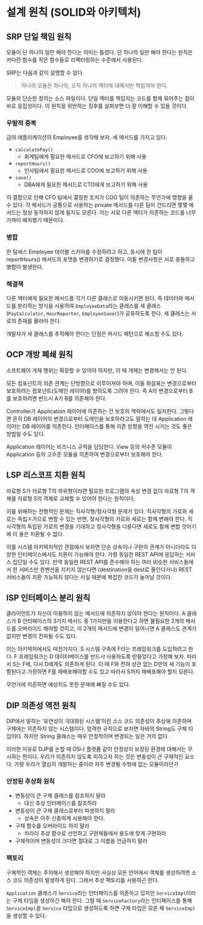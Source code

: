 # 설계 원칙 (SOLID와 아키텍처)
## SRP 단일 책임 원칙

모듈이 단 하나의 일만 해야 한다는 의미는 틀렸다. 단 하나의 일만 해야 한다는 원칙은 커다란 함수를 작은 함수들로 리팩터링하는 수준에서 사용된다.

SRP는 다음과 같이 설명할 수 있다.

> 하나의 모듈은 하나의, 오직 하나의 액터에 대해서만 책임져야 한다.
>

모듈의 단순한 정의는 소스 파일이다. 단일 액터를 책임지는 코드를 함께 묶어주는 힘이 바로 응집성이다. 이 원칙을 위반하는 징후를 살펴보면 더 잘 이해할 수 있을 것이다.

### 우발적 중복

급여 애플리케이션의 Employee를 생각해 보자. 세 메서드를 가지고 있다.

- `calculatePay()`
    - 회계팀에게 필요한 메서드로 CFO에 보고하기 위해 사용
- `reportHours()`
    - 인사팀에서 필요한 메서드로 COO에 보고하기 위해 사용
- `save()`
    - DBA에게 필요한 메서드로 CTO에게 보고하기 위해 사용

이 결합으로 인해 CFO 팀에서 결정한 조치가 COO 팀이 의존하는 무언가에 영향을 줄 수 있다. 각 메서드가 공통으로 사용하는 private 메서드를 다른 팀이 건드리면 몇몇 메서드는 정상 동작하지 않게 될지도 모른다. 이는 서로 다른 액터가 의존하는 코드를 너무 가까이 배치했기 때문이다.

### 병합

한 팀에스 Employee 테이블 스키마를 수정하려고 하고, 동시에 한 팀이 reportHours() 메서드의 포맷을 변경하기로 결정했다. 이들 변경사항은 서로 충돌하고 병합이 발생한다.

### 해결책

다른 액터에게 필요한 메서드를 각기 다른 클래스로 이동시키면 된다. 즉 데이터와 메서드를 분리하는 방식을 사용하여 `EmployeeData`라는 클래스를 세 클래스(`PayCalculator`, `HourReporter`, `EmployeeSaver`)가 공유하도록 한다. 세 클래스는 서로의 존재를 몰라야 한다.

개발자가 세 클래스를 추적해야 한다는 단점은 퍼사드 패턴으로 해소할 수도 있다.

## OCP 개방 폐쇄 원칙

소프트웨어 개체 행위는 확장할 수 있어야 하지만, 이 때 개체는 변경해서는 안 된다.

모든 컴포넌트의 의존 관계는 단방향으로 이루어져야 하며, 이들 화살표는 변경으로부터 보호하려는 컴포넌트(도메인 레이어)를 향하도록 그려야 한다. 즉 A의 변경으로부터 B를 보호하려면 반드시 A가 B를 의존해야 한다.

Controller가 Application 레이어에 의존하는 건 보호의 맥락에서도 일치한다. 그렇다면 흔히 DB 레이어의 변경으로부터 도메인을 보호하라고도 말하는 데 Application 레이어는 DB 레이어를 의존한다. 인터페이스를 통해 의존 방향을 역전 시키는 것도 좋은 방법일 수도 있다.

Application 레이어는 비즈니스 규칙을 담당한다. View 등의 저수준 모듈이 Application 등의 고수준 모듈을 의존하여 변경으로부터 보호해야 한다.

## LSP 리스코프 치환 원칙

자료형 S가 자료형 T의 하위형이라면 필요한 프로그램의 속성 변경 없이 자료형 T의 객체를 자료형 S의 객체로 교체할 수 있어야 한다는 원칙이다.

이를 위배하는 전형적인 문제는 직사각형/정사각형 문제가 있다. 직사각형의 가로와 세로는 독립ㅈ거으로 변할 수 있는 반면, 정사각형의 가로와 세로는 함께 변해야 한다. 직사각형의 독립된 가로의 변경을 기대하고 정사각형을 다룬다면 세로도 함께 변할 것이기에 이 둘은 치환될 수 없다.

이를 시스템 아키텍처적인 관점에서 보자면 단순 상속이나 구현의 관계가 아니더라도 다양한 인터페이스에서도 치환이 가능해야 한다. 가령 동일한 REST API에 응답하는 서비스 집단일 수도 있다. 만약 동일한 REST API를 준수해야 하는 여러 비슷한 서비스들에서 한 서비스만 컨벤션을 지키지 않는다면 (destination을 dest로 줄인다거나) REST 서비스들이 치환 가능하지 않다는 사실 때문에 복잡한 코드가 늘어날 것이다.

## ISP 인터페이스 분리 원칙

클라이언트가 자신이 이용하지 않는 메서드에 의존하지 않아야 한다는 원칙이다. A 클래스가 B 인터페이스의 3가지 메서드 중 1가지만을 이용한다고 하면 불필요한 2개의 메서드를 오버라이드 해야할 것이고, 이 2개의 메서드에 변경이 일어나면 A 클래스도 관계가 없지만 변경이 전파될 수도 있다.

이는 아키텍처에서도 마찬가지다. S 시스템 구축에 F라는 프레임워크를 도입하려고 한다. F 프레임워크는 D 데이터베이스를 반드시 사용하도록 만들었다고 가정해 보자. 따라서 S는 F에, 다시 D에게도 의존하게 된다. 이 때 F와 전혀 상관 없는 D만의 새 기능이 포함된다고 가정하면 F를 재배포해야할 수도 있고 따라서 S까지 재배포해야 할지 모른다.

무언가에 의존하면 예상치도 못한 문제에 빠질 수도 있다.

## DIP 의존성 역전 원칙

DIP에서 말하는 ‘유연성이 극대화된 시스템’이란 소스 코드 의존성이 추상에 의존하며 구체에는 의존하지 않는 시스템이다. 엄격한 규칙으로 보자면 자바의 String도 구체 타입이다. 하지만 String 클래스는 매우 안정적이며 변경되는 일은 거의 없다.

이러한 이유로 DJP를 논할 때 OS나 플랫폼 같이 안정성이 보장된 환경에 대해서는 무시하는 편이다. 우리가 의존하지 않도록 피하고자 하는 것은 변동성이 큰 구체적인 요소다. 가령 우리가 열심히 개발하는 중이라 자주 변경될 수밖에 없는 모듈이라던가

### 안정된 추상화 원칙

- 변동성이 큰 구체 클래스를 참조하지 말라
    - 대신 추상 인터페이스를 참조하라
- 변동성이 큰 구체 클래스로부터 파생하지 말라
    - 상속은 아주 신중하게 사용해야 한다.
- 구체 함수를 오버라이드 하지 말라
    - 차라리 추상 함수로 선언하고 구현체들에서 용도에 맞게 구현하라
- 구체적이며 변동성이 크다면 절대로 그 이름을 언급하지 말라

### 팩토리

구체적인 객체는 주의해서 생성해야 하지만 사실상 모든 언어에서 객체를 생성하려면 소스 코드 의존성이 발생하게 된다. 그래서 추상 팩토리를 사용하곤 한다.

`Application` 클래스가 `Service`라는 인터페이스를 의존하고 있지만 `ServiceImpl`이라는 구체 타입을 생성하긴 해야 한다. 그럴 때 `ServiceFactory`라는 인터페이스를 통해 `ServiceImpl`을  `Service` 타입으로 생성하도록 하면 구체 타입은 모른 채 `ServiceImpl`을 생성할 수 있다.

